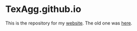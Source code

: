# TexAgg.github.io

This is the repository for my [website](http://mattgaikema.com/).
The old one was [here](http://texagg.github.io/).